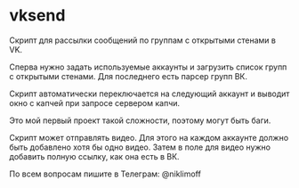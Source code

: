 # vksend
Скрипт для рассылки сообщений по группам с открытыми стенами в VK.

Сперва нужно задать используемые аккаунты и загрузить список групп с открытыми стенами. Для последнего есть парсер групп ВК.

Скрипт автоматически переключается на следующий аккаунт и выводит окно с капчей при запросе сервером капчи.

Это мой первый проект такой сложности, поэтому могут быть баги.

Скрипт может отправлять видео. Для этого на каждом аккаунте должно быть добавлено хотя бы одно видео. Затем в поле для видео нужно добавить полную ссылку, как она есть в ВК.

По всем вопросам пишите в Телеграм: @niklimoff
